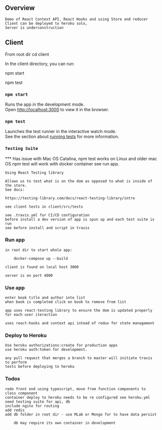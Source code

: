 ## Overview

    Demo of React Context API, React Hooks and using Store and reducer
    Client can be deployed to heroku solo,
    Server is underconstruction

## Client

From root dir cd client

In the client directory, you can run:

npm start

npm test

### `npm start`

Runs the app in the development mode.<br>
Open [http://localhost:3000](http://localhost:3000) to view it in the browser.

### `npm test`

Launches the test runner in the interactive watch mode.<br>
See the section about [running tests](https://facebook.github.io/create-react-app/docs/running-tests) for more information.

### `Testing Suite`

\*\*\* Has issue with Mac OS Catalina, npm test works on Linux and older mac OS
npm test will work with docker container see run app.

    Using React Testing library

    Allows us to test what is on the dom as opposed to what is inside of the store.
    See docs:

    https://testing-library.com/docs/react-testing-library/intro

    see client tests in client/src/tests

    see .travis.yml for CI/CD configuration
    before install a dev version of app is spun up and each test suite is run
    see before install and script in travis

### Run app

    in root dir to start whole app:

        docker-compose up --build

    client is found on local host 3000

    server is on port 4000

### Use app

    enter book title and author into list
    when book is completed click on book to remove from list

    app uses react-testing library to ensure the dom is updated properly for each user iteraction

    uses react-hooks and context api intead of redux for state management

### Deploy to Heroku

    Use heroku authorizations:create for production apps
    use heroku auth:token for development.

    any pull request that merges a branch to master will initiate travis to perform
    tests before deploying to heroku

### Todos

    redo front end using typescript, move from function components to class component
    container deploy to heroku needs to be re configured see heroku.yml
    need testing suite for api, db
    include nginx for routing
    add redis
    add db folder in root dir - use MLab or Mongo for to have data persist

        db may require its own container in development
